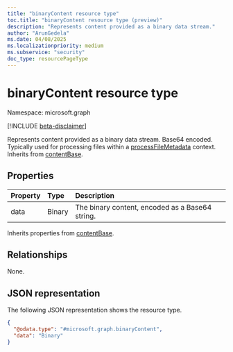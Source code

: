 ```yaml
---
title: "binaryContent resource type"
toc.title: "binaryContent resource type (preview)"
description: "Represents content provided as a binary data stream."
author: "ArunGedela"
ms.date: 04/08/2025
ms.localizationpriority: medium
ms.subservice: "security"
doc_type: resourcePageType
---
```


# binaryContent resource type

Namespace: microsoft.graph

[!INCLUDE [beta-disclaimer](../../includes/beta-disclaimer.md)]

Represents content provided as a binary data stream. Base64 encoded. Typically used for processing files within a [processFileMetadata](../resources/processfilemetadata.md) context. Inherits from [contentBase](../resources/contentbase.md).

## Properties

| Property | Type   | Description                                      |
| :------- | :----- | :----------------------------------------------- |
| data     | Binary | The binary content, encoded as a Base64 string. |

Inherits properties from [contentBase](../resources/contentbase.md).

## Relationships

None.

## JSON representation

The following JSON representation shows the resource type.
<!-- {
  "blockType": "resource",
  "@odata.type": "microsoft.graph.binaryContent",
  "baseType": "microsoft.graph.contentBase",
  "openType": false
}-->
``` json
{
  "@odata.type": "#microsoft.graph.binaryContent",
  "data": "Binary"
}
```
